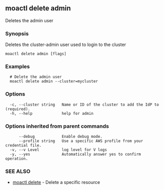 ## moactl delete admin

Deletes the admin user

### Synopsis

Deletes the cluster-admin user used to login to the cluster

```
moactl delete admin [flags]
```

### Examples

```
  # Delete the admin user
  moactl delete admin --cluster=mycluster
```

### Options

```
  -c, --cluster string   Name or ID of the cluster to add the IdP to (required).
  -h, --help             help for admin
```

### Options inherited from parent commands

```
      --debug            Enable debug mode.
      --profile string   Use a specific AWS profile from your credential file.
  -v, --v Level          log level for V logs
  -y, --yes              Automatically answer yes to confirm operation.
```

### SEE ALSO

* [moactl delete](moactl_delete.md)	 - Delete a specific resource

